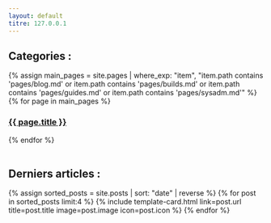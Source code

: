 ```yaml
---
layout: default
titre: 127.0.0.1
---
```


<main class="container mt-5">

  <h2 class="mb-4">Categories :</h2>

  <!-- Les cartes pour les pages principales -->
  <div class="row row-cols-1 row-cols-md-2 g-4">
    {% assign main_pages = site.pages | where_exp: "item", "item.path contains 'pages/blog.md' or item.path contains
    'pages/builds.md' or item.path contains 'pages/guides.md' or item.path contains 'pages/sysadm.md'" %}
    {% for page in main_pages %}
    <div class="col">
      <a href="{{ page.url }}" class="text-decoration-none">
        <div class="card card-cover h-100 overflow-hidden text-bg-dark rounded-4 shadow-lg"
          style="background-image: url('{{ site.baseurl }}/assets/images/{{ page.image }}');">
          <div class="d-flex flex-column h-100 p-5 pb-3 text-shadow-1">
            <h3 class="pt-5 mt-5 mb-4 display-6 lh-1 fw-bold">{{ page.title }}</h3>
          </div>
        </div>
      </a>
    </div>
    {% endfor %}
  </div>
  <br>

  <h2 class="mb-4">Derniers articles :</h2>

  <!-- Les cartes pour les articles récents -->
  <div class="row row-cols-1 row-cols-md-2 g-4">
    {% assign sorted_posts = site.posts | sort: "date" | reverse %}
    {% for post in sorted_posts limit:4 %}
    {% include template-card.html link=post.url title=post.title image=post.image icon=post.icon %}
    {% endfor %}
  </div>

  <br>
  <br>
  <br>
  <br>

</main>
